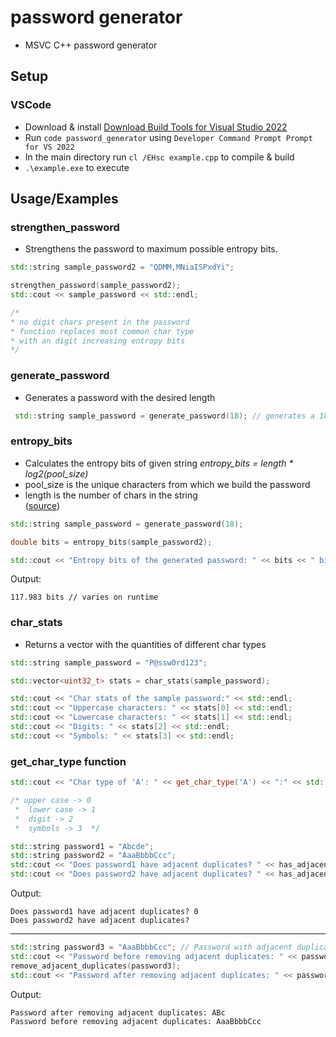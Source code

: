 # password generator
- MSVC C++ password generator 
## Setup
### VSCode
- Download & install [Download Build Tools for Visual Studio 2022](https://aka.ms/vs/17/release/vs_BuildTools.exe)
- Run ```code password_generator``` using ```Developer Command Prompt Prompt for VS 2022```
- In the main directory run ```cl /EHsc example.cpp``` to compile & build
- ```.\example.exe``` to execute
## Usage/Examples
### strengthen_password
- Strengthens the password to maximum possible entropy bits.
```cpp
std::string sample_password2 = "QDMM,MNiaISPxdYi";

strengthen_password(sample_password2);
std::cout << sample_password << std::endl;

/*
* no digit chars present in the password
* function replaces most common char type 
* with an digit increasing entropy bits
*/
```
### generate_password
- Generates a password with the desired length
```cpp
 std::string sample_password = generate_password(18); // generates a 18-char-password
```
### entropy_bits
- Calculates the entropy bits of given string
*entropy_bits = length * log2(pool_size)*
- pool_size is the unique characters from which we build the password
- length is the number of chars in the string \
 ([source](https://www.omnicalculator.com/other/password-entropy))

```cpp
std::string sample_password = generate_password(18);

double bits = entropy_bits(sample_password2);

std::cout << "Entropy bits of the generated password: " << bits << " bits" << std::endl;
```
Output:
```
117.983 bits // varies on runtime
```
### char_stats
- Returns a vector with the quantities of different char types
```cpp
std::string sample_password = "P@ssw0rd123";

std::vector<uint32_t> stats = char_stats(sample_password);

std::cout << "Char stats of the sample password:" << std::endl;
std::cout << "Uppercase characters: " << stats[0] << std::endl;
std::cout << "Lowercase characters: " << stats[1] << std::endl;
std::cout << "Digits: " << stats[2] << std::endl;
std::cout << "Symbols: " << stats[3] << std::endl;
```
### get_char_type function
```cpp
std::cout << "Char type of 'A': " << get_char_type('A') << ":" << std::endl;

/* upper case -> 0
 *  lower case -> 1
 *  digit -> 2
 *  symbols -> 3  */
```
```cpp
std::string password1 = "Abcde";
std::string password2 = "AaaBbbbCcc";
std::cout << "Does password1 have adjacent duplicates? " << has_adjacent_duplicates(password1) << std::endl;
std::cout << "Does password2 have adjacent duplicates? " << has_adjacent_duplicates(password2) << std::endl;
```
Output:

```
Does password1 have adjacent duplicates? 0
Does password2 have adjacent duplicates? 
```
---
```cpp
std::string password3 = "AaaBbbbCcc"; // Password with adjacent duplicates
std::cout << "Password before removing adjacent duplicates: " << password3 << std::endl;
remove_adjacent_duplicates(password3);
std::cout << "Password after removing adjacent duplicates: " << password3 << std::endl;
```
Output:
```
Password after removing adjacent duplicates: ABc
Password before removing adjacent duplicates: AaaBbbbCcc
```

